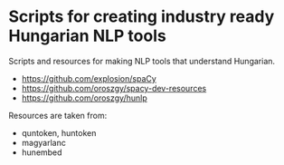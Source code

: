 # Scripts for creating industry ready Hungarian NLP tools

Scripts and resources for making NLP tools that understand Hungarian.

* https://github.com/explosion/spaCy
* https://github.com/oroszgy/spacy-dev-resources
* https://github.com/oroszgy/hunlp

Resources are taken from:

* quntoken, huntoken
* magyarlanc
* hunembed

